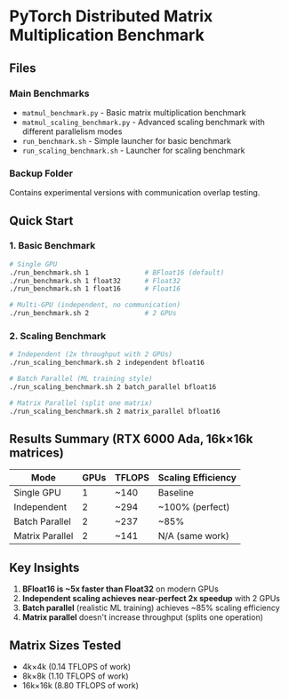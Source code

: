 # PyTorch Distributed Matrix Multiplication Benchmark

## Files

### Main Benchmarks
- `matmul_benchmark.py` - Basic matrix multiplication benchmark
- `matmul_scaling_benchmark.py` - Advanced scaling benchmark with different parallelism modes
- `run_benchmark.sh` - Simple launcher for basic benchmark
- `run_scaling_benchmark.sh` - Launcher for scaling benchmark

### Backup Folder
Contains experimental versions with communication overlap testing.

## Quick Start

### 1. Basic Benchmark
```bash
# Single GPU
./run_benchmark.sh 1              # BFloat16 (default)
./run_benchmark.sh 1 float32      # Float32
./run_benchmark.sh 1 float16      # Float16

# Multi-GPU (independent, no communication)
./run_benchmark.sh 2              # 2 GPUs
```

### 2. Scaling Benchmark
```bash
# Independent (2x throughput with 2 GPUs)
./run_scaling_benchmark.sh 2 independent bfloat16

# Batch Parallel (ML training style)
./run_scaling_benchmark.sh 2 batch_parallel bfloat16

# Matrix Parallel (split one matrix)
./run_scaling_benchmark.sh 2 matrix_parallel bfloat16
```

## Results Summary (RTX 6000 Ada, 16k×16k matrices)

| Mode | GPUs | TFLOPS | Scaling Efficiency |
|------|------|--------|-------------------|
| Single GPU | 1 | ~140 | Baseline |
| Independent | 2 | ~294 | ~100% (perfect) |
| Batch Parallel | 2 | ~237 | ~85% |
| Matrix Parallel | 2 | ~141 | N/A (same work) |

## Key Insights

1. **BFloat16 is ~5x faster than Float32** on modern GPUs
2. **Independent scaling achieves near-perfect 2x speedup** with 2 GPUs
3. **Batch parallel** (realistic ML training) achieves ~85% scaling efficiency
4. **Matrix parallel** doesn't increase throughput (splits one operation)

## Matrix Sizes Tested
- 4k×4k (0.14 TFLOPS of work)
- 8k×8k (1.10 TFLOPS of work)
- 16k×16k (8.80 TFLOPS of work)